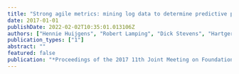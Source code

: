 ```yaml
---
title: "Strong agile metrics: mining log data to determine predictive power of software metrics for continuous delivery teams"
date: 2017-01-01
publishDate: 2022-02-02T10:35:01.013106Z
authors: ["Hennie Huijgens", "Robert Lamping", "Dick Stevens", "Hartger Rothengatter", "Georgios Gousios", "Daniele Romano"]
publication_types: ["1"]
abstract: ""
featured: false
publication: "*Proceedings of the 2017 11th Joint Meeting on Foundations of Software Engineering*"
---
```


